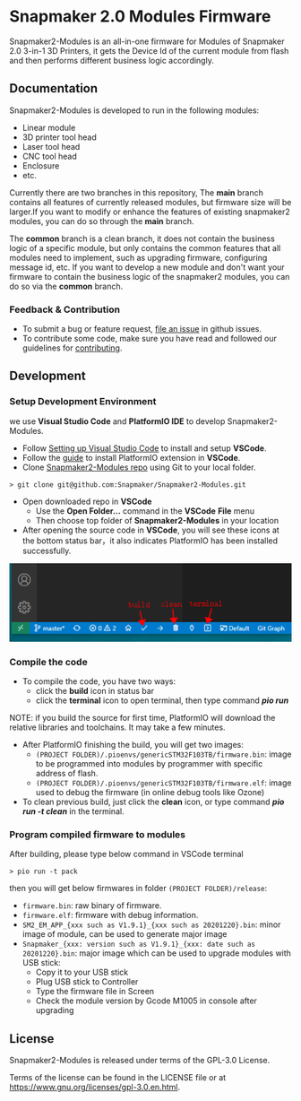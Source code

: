 # Snapmaker 2.0 Modules Firmware

Snapmaker2-Modules is an all-in-one firmware for Modules of Snapmaker 2.0 3-in-1 3D Printers, it gets the Device Id of the current module from flash and then performs different business logic accordingly.

## Documentation

Snapmaker2-Modules is developed to run in the following modules:

- Linear module
- 3D printer tool head
- Laser tool head
- CNC tool head
- Enclosure
- etc.

Currently there are two branches in this repository, The **main** branch contains all features of currently released modules, but firmware size will be larger.If you want to modify or enhance the features of existing snapmaker2 modules, you can do so through the **main** branch.

The **common** branch is a clean branch, it does not contain the business logic of a specific module, but only contains the common features that all modules need to implement, such as upgrading firmware, configuring message id, etc. If you want to develop a new module and don't want your firmware to contain the business logic of the snapmaker2 modules, you can do so via the **common** branch.

### Feedback & Contribution

- To submit a bug or feature request, [file an issue](https://github.com/Snapmaker/Snapmaker2-Modules/issues/new) in github issues.
- To contribute some code, make sure you have read and followed our guidelines for [contributing](https://github.com/Snapmaker/Snapmaker2-Modules/blob/main/CONTRIBUTING.md).

## Development

### Setup Development Environment

we use **Visual Studio Code** and **PlatformIO IDE** to develop Snapmaker2-Modules.

- Follow [Setting up Visual Studio Code](https://code.visualstudio.com/docs/setup/setup-overview) to install and setup **VSCode**.
- Follow the [guide](https://platformio.org/install/ide?install=vscode) to install PlatformIO extension in **VSCode**.
- Clone [Snapmaker2-Modules repo](https://github.com/Snapmaker/Snapmaker2-Modules) using Git to your local folder.

```shell
> git clone git@github.com:Snapmaker/Snapmaker2-Modules.git
```

- Open downloaded repo in **VSCode**
  - Use the **Open Folder…** command in the **VSCode** **File** menu
  - Then choose top folder of **Snapmaker2-Modules** in your location
- After opening the source code in **VSCode**, you will see these icons at the bottom status bar，it also indicates PlatformIO has been installed successfully.

![](snapmaker/docs/figures/fig-vscode-bar-platformio.png)

### Compile the code

- To compile the code, you have two ways:
  - click the **build** icon in status bar
  - click the **terminal** icon to open terminal, then type command ***pio run***

NOTE: if you build the source for first time, PlatformIO will download the relative libraries and toolchains. It may take a few minutes.

- After PlatformIO finishing the build, you will get two images:
  - `(PROJECT FOLDER)/.pioenvs/genericSTM32F103TB/firmware.bin`: image to be programmed into modules by programmer with specific address of flash.
  - `(PROJECT FOLDER)/.pioenvs/genericSTM32F103TB/firmware.elf`: image used to debug the firmware (in online debug tools like Ozone)
- To clean previous build, just click the **clean** icon, or type command ***pio run -t clean*** in the terminal.

### Program compiled firmware to modules

After building, please type below command in VSCode terminal

```shell
> pio run -t pack
```

then you will get below firmwares in folder `(PROJECT FOLDER)/release`:

* `firmware.bin`: raw binary of firmware.
* `firmware.elf`: firmware with debug information.
* `SM2_EM_APP_{xxx such as V1.9.1}_{xxx such as 20201220}.bin`: minor image of module, can be used to generate major image
* `Snapmaker_{xxx: version such as V1.9.1}_{xxx: date such as 20201220}.bin`:  major image which can be used to upgrade modules with USB stick:
  * Copy it to your USB stick
  * Plug USB stick to Controller
  * Type the firmware file in Screen
  * Check the module version by Gcode M1005 in console after upgrading

## License

Snapmaker2-Modules is released under terms of the GPL-3.0 License.

Terms of the license can be found in the LICENSE file or at https://www.gnu.org/licenses/gpl-3.0.en.html.